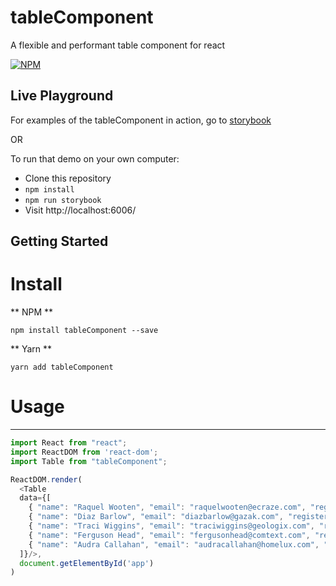 # tableComponent
A flexible and performant table component for react

[![NPM](https://nodei.co/npm/tableComponent.png)](https://npmjs.org/package/tableComponent)

## Live Playground

For examples of the tableComponent in action, go to [storybook](https://edgesyntax.github.io/tableComponent/)

OR

To run that demo on your own computer:
* Clone this repository
* `npm install`
* `npm run storybook`
* Visit http://localhost:6006/

## Getting Started

# Install
** NPM **
```
npm install tableComponent --save
```
** Yarn **
```
yarn add tableComponent
```

# Usage
____
```js
import React from "react";
import ReactDOM from 'react-dom';
import Table from "tableComponent";

ReactDOM.render(
  <Table
  data={[
    { "name": "Raquel Wooten", "email": "raquelwooten@ecraze.com", "registered": "2015-02-23T12:56:54 +06:00", "latitude": 86.017882, "longitude": -80.094174 },
    { "name": "Diaz Barlow", "email": "diazbarlow@gazak.com", "registered": "2015-07-15T10:57:26 +05:00", "latitude": -82.476876, "longitude": 134.539503 },
    { "name": "Traci Wiggins", "email": "traciwiggins@geologix.com", "registered": "2016-07-01T09:53:59 +05:00", "latitude": -16.153468, "longitude": 147.007858 },
    { "name": "Ferguson Head", "email": "fergusonhead@comtext.com", "registered": "2015-05-07T05:12:18 +05:00", "latitude": -18.389837, "longitude": 123.649699 },
    { "name": "Audra Callahan", "email": "audracallahan@homelux.com", "registered": "2015-06-15T04:39:44 +05:00", "latitude": 32.395529, "longitude": -140.60243 }
  ]}/>,
  document.getElementById('app')
)

```
